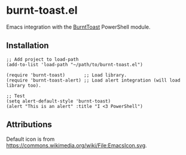 # burnt-toast.el
Emacs integration with the [BurntToast](https://github.com/Windos/BurntToast) PowerShell module.

## Installation

```elisp
;; Add project to load-path
(add-to-list 'load-path "~/path/to/burnt-toast.el")

(require 'burnt-toast)       ;; Load library.
(require 'burnt-toast-alert) ;; Load alert integration (will load library too).

;; Test
(setq alert-default-style 'burnt-toast)
(alert "This is an alert" :title "I <3 PowerShell")
```

## Attributions

Default icon is from https://commons.wikimedia.org/wiki/File:EmacsIcon.svg.
